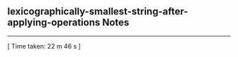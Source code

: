 <h2>lexicographically-smallest-string-after-applying-operations Notes</h2><hr>[ Time taken: 22 m 46 s ]